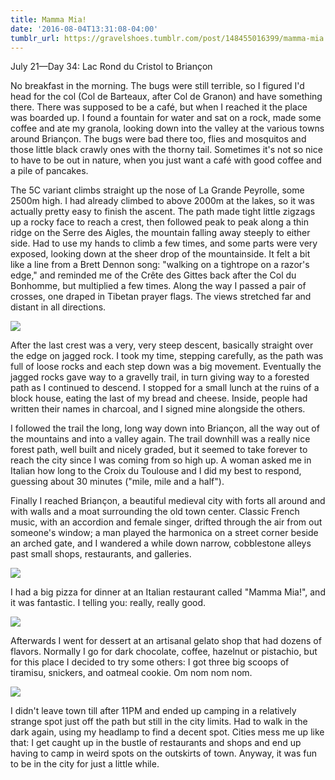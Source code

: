 ```yaml
---
title: Mamma Mia!
date: '2016-08-04T13:31:08-04:00'
tumblr_url: https://gravelshoes.tumblr.com/post/148455016399/mamma-mia
---
```


July 21—Day 34: Lac Rond du Cristol to Briançon

No breakfast in the morning. The bugs were still terrible, so I figured
I'd head for the col (Col de Barteaux, after Col de Granon) and have
something there. There was supposed to be a café, but when I reached it
the place was boarded up. I found a fountain for water and sat on a
rock, made some coffee and ate my granola, looking down into the valley
at the various towns around Briançon. The bugs were bad there too, flies
and mosquitos and those little black crawly ones with the thorny tail.
Sometimes it's not so nice to have to be out in nature, when you just
want a café with good coffee and a pile of pancakes.

The 5C variant climbs straight up the nose of La Grande Peyrolle, some
2500m high. I had already climbed to above 2000m at the lakes, so it was
actually pretty easy to finish the ascent. The path made tight little
zigzags up a rocky face to reach a crest, then followed peak to peak
along a thin ridge on the Serre des Aigles, the mountain falling away
steeply to either side. Had to use my hands to climb a few times, and
some parts were very exposed, looking down at the sheer drop of the
mountainside. It felt a bit like a line from a Brett Dennon song:
"walking on a tightrope on a razor's edge," and reminded me of the Crête
des Gittes back after the Col du Bonhomme, but multiplied a few times.
Along the way I passed a pair of crosses, one draped in Tibetan prayer
flags. The views stretched far and distant in all directions.

![](https://66.media.tumblr.com/f57db206480d9b67cad4cd7d56316cd7/tumblr_inline_obdpdwZ4xo1uncvcw_1280.jpg)

After the last crest was a very, very steep descent, basically straight
over the edge on jagged rock. I took my time, stepping carefully, as the
path was full of loose rocks and each step down was a big movement.
Eventually the jagged rocks gave way to a gravelly trail, in turn giving
way to a forested path as I continued to descend. I stopped for a small
lunch at the ruins of a block house, eating the last of my bread and
cheese. Inside, people had written their names in charcoal, and I signed
mine alongside the others.

I followed the trail the long, long way down into Briançon, all the way
out of the mountains and into a valley again. The trail downhill was a
really nice forest path, well built and nicely graded, but it seemed to
take forever to reach the city since I was coming from so high up. A
woman asked me in Italian how long to the Croix du Toulouse and I did my
best to respond, guessing about 30 minutes ("mile, mile and a half").

Finally I reached Briançon, a beautiful medieval city with forts all
around and with walls and a moat surrounding the old town center.
Classic French music, with an accordion and female singer, drifted
through the air from out someone's window; a man played the harmonica on
a street corner beside an arched gate, and I wandered a while down
narrow, cobblestone alleys past small shops, restaurants, and galleries.

![](https://66.media.tumblr.com/e9f26877fbaa22b82a7b781780ca4f4e/tumblr_inline_obdpg5WRXr1uncvcw_1280.jpg)

I had a big pizza for dinner at an Italian restaurant called "Mamma
Mia!", and it was fantastic. I telling you: really, really good.

![](https://66.media.tumblr.com/3bdc175a584c96cb3033946b3073c9ff/tumblr_inline_obdpenLQUe1uncvcw_1280.jpg)

Afterwards I went for dessert at an artisanal gelato shop that had
dozens of flavors. Normally I go for dark chocolate, coffee, hazelnut or
pistachio, but for this place I decided to try some others: I got three
big scoops of tiramisu, snickers, and oatmeal cookie. Om nom nom nom.

![](https://66.media.tumblr.com/72a6a1bb17b22784fbd852868b19110b/tumblr_inline_obdpf7GX7a1uncvcw_1280.jpg)

I didn't leave town till after 11PM and ended up camping in a relatively
strange spot just off the path but still in the city limits. Had to walk
in the dark again, using my headlamp to find a decent spot. Cities mess
me up like that: I get caught up in the bustle of restaurants and shops
and end up having to camp in weird spots on the outskirts of town.
Anyway, it was fun to be in the city for just a little while.
